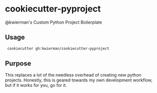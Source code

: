 # cookiecutter-pyproject
@kwierman's Custom Python Project Boilerplate

## Usage

~~~ bash
 cookiecutter gh:kwierman/cookiecutter-pyproject
~~~

## Purpose

This replaces a lot of the needless overhead of creating new python projects. Honestly, this is geared towards my own development workflow, but if it works for you, go for it.
